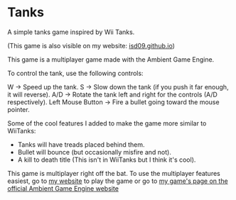# Tanks
A simple tanks game inspired by Wii Tanks. 

(This game is also visible on my website: [isd09.github.io](https://isd09.github.io/homepage/))

This game is a multiplayer game made with the Ambient Game Engine. 

To control the tank, use the following controls:

  W -> Speed up the tank.
  S -> Slow down the tank (if you push it far enough, it will reverse).
  A/D -> Rotate the tank left and right for the controls (A/D respectively).
  Left Mouse Button -> Fire a bullet going toward the mouse pointer.

Some of the cool features I added to make the game more similar to WiiTanks:

  - Tanks will have treads placed behind them.
  - Bullet will bounce (but occasionally misfire and not).
  - A kill to death title (This isn't in WiiTanks but I think it's cool).

This game is multiplayer right off the bat. To use the multiplayer features easiest,
go to [my website](https://isd09.github.io/homepage/) to play the game or go to [my game's page on the official 
Ambient Game Engine website](https://ambient.run/packages/epredoi2oil6hrnteewsvsgxt64idrhl)
